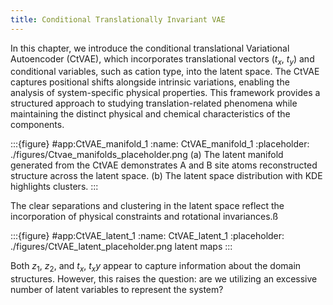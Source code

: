 ```yaml
---
title: Conditional Translationally Invariant VAE
---
```



In this chapter, we introduce the conditional translational Variational Autoencoder (CtVAE), which incorporates translational vectors ($t_x$, $t_y$) and conditional variables, such as cation type, into the latent space. The CtVAE captures positional shifts alongside intrinsic variations, enabling the analysis of system-specific physical properties. This framework provides a structured approach to studying translation-related phenomena while maintaining the distinct physical and chemical characteristics of the components.

:::{figure} #app:CtVAE_manifold_1
:name: CtVAE_manifold_1
:placeholder: ./figures/Ctvae_manifolds_placeholder.png
(a) The latent manifold generated from the CtVAE demonstrates A and B site atoms reconstructed structure across the latent space. (b) The latent space distribution with KDE highlights clusters.
:::

The clear separations and clustering in the latent space reflect the incorporation of physical constraints and rotational invariances.ß


:::{figure} #app:CtVAE_latent_1
:name: CtVAE_latent_1
:placeholder: ./figures/CtVAE_latent_placeholder.png
latent maps
:::

Both $z_1$, $z_2$, and $t_x$, $t_xy$ appear to capture information about the domain structures. However, this raises the question: are we utilizing an excessive number of latent variables to represent the system?
